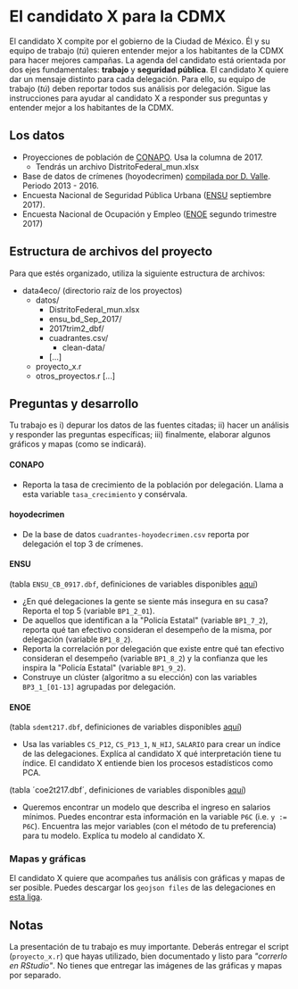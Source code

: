 # El candidato X para la CDMX

El candidato X compite por el gobierno de la Ciudad de México. Él y su equipo de trabajo (_tú_) quieren entender mejor a los habitantes de la CDMX para hacer mejores campañas. La agenda del candidato está orientada por dos ejes fundamentales: __trabajo__ y __seguridad pública__. El candidato X quiere dar un mensaje distinto para cada delegación. Para ello, su equipo de trabajo (_tú_) deben reportar todos sus análisis por delegación. Sigue las instrucciones para ayudar al candidato X a responder sus preguntas y entender mejor a los habitantes de la CDMX.


## Los datos

* Proyecciones de población de [CONAPO](http://www.conapo.gob.mx/work/models/CONAPO/Proyecciones/Datos/Proyecciones_municipios_y_localidades/Municipios/DistritoFederal_mun.xlsx). Usa la columna de 2017.
  - Tendrás un archivo DistritoFederal_mun.xlsx
* Base de datos de crímenes (hoyodecrimen) [compilada por D. Valle](https://data.diegovalle.net/hoyodecrimen/cuadrantes.csv.zip). Periodo 2013 - 2016.
* Encuesta Nacional de Seguridad Pública Urbana ([ENSU](http://www.beta.inegi.org.mx/contenidos/proyectos/enchogares/regulares/ensu/microdatos/ensu_bd_sep_2017_dbf.zip) septiembre 2017).
* Encuesta Nacional de Ocupación y Empleo ([ENOE](http://www.beta.inegi.org.mx/contenidos/proyectos/enchogares/regulares/enoe/microdatos/enoe_15ymas/2017/2017trim2_dbf.zip) segundo trimestre 2017)


## Estructura de archivos del proyecto

Para que estés organizado, utiliza la siguiente estructura de archivos:

- data4eco/ (directorio raíz de los proyectos)
  - datos/
    - DistritoFederal_mun.xlsx
    - ensu_bd_Sep_2017/
    - 2017trim2_dbf/
    - cuadrantes.csv/
      - clean-data/
    - [...]
  - proyecto_x.r
  - otros_proyectos.r [...]


## Preguntas y desarrollo

Tu trabajo es i) depurar los datos de las fuentes citadas; ii) hacer un análisis y responder las preguntas específicas; iii) finalmente, elaborar algunos gráficos y mapas (como se indicará).

#### CONAPO

* Reporta la tasa de crecimiento de la población por delegación. Llama a esta variable `tasa_crecimiento` y consérvala.

#### hoyodecrimen

* De la base de datos `cuadrantes-hoyodecrimen.csv` reporta por delegación el top 3 de crímenes.

#### ENSU

(tabla `ENSU_CB_0917.dbf`, definiciones de variables disponibles [aquí](http://www.beta.inegi.org.mx/contenidos/proyectos/enchogares/regulares/ensu/doc/ensu_fd_junio_2017.pdf))

* ¿En qué delegaciones la gente se siente más insegura en su casa? Reporta el top 5 (variable `BP1_2_01`).
* De aquellos que identifican a la "Policía Estatal" (variable `BP1_7_2`), reporta qué tan efectivo consideran el desempeño de la misma, por delegación (variable `BP1_8_2`).
* Reporta la correlación por delegación que existe entre qué tan efectivo consideran el desempeño (variable `BP1_8_2`) y la confianza que les inspira la "Policía Estatal" (variable `BP1_9_2`).
* Construye un clúster (algoritmo a su elección) con las variables `BP3_1_[01-13]` agrupadas por delegación.

#### ENOE

(tabla `sdemt217.dbf`, definiciones de variables disponibles [aquí](http://www.beta.inegi.org.mx/contenidos/proyectos/enchogares/regulares/enoe/doc/fd_c_bas_amp_15ymas.pdf))

* Usa las variables ``CS_P12``, ``CS_P13_1``, ``N_HIJ``, ``SALARIO`` para crear un índice de las delegaciones. Explíca al candidato X qué interpretación tiene tu índice. El candidato X entiende bien los procesos estadísticos como PCA.

(tabla ´coe2t217.dbf´, definiciones de variables disponibles [aquí](http://www.beta.inegi.org.mx/contenidos/proyectos/enchogares/regulares/enoe/doc/fd_c_bas_amp_15ymas.pdf))

* Queremos encontrar un modelo que describa el ingreso en salarios mínimos. Puedes encontrar esta información en la variable `P6C` (i.e. `y := P6C`). Encuentra las mejor variables (con el método de tu preferencia) para tu modelo. Explíca tu modelo al candidato X.


### Mapas y gráficas

El candidato X quiere que acompañes tus análisis con gráficas y mapas de ser posible. Puedes descargar los `geojson files` de las delegaciones en [esta liga](http://atlas.cdmx.gob.mx/geojson/delegaciones.geojson).


## Notas

La presentación de tu trabajo es muy importante. Deberás entregar el script (`proyecto_x.r`) que hayas utilizado, bien documentado y listo para _"correrlo en RStudio"_. No tienes que entregar las imágenes de las gráficas y mapas por separado.
